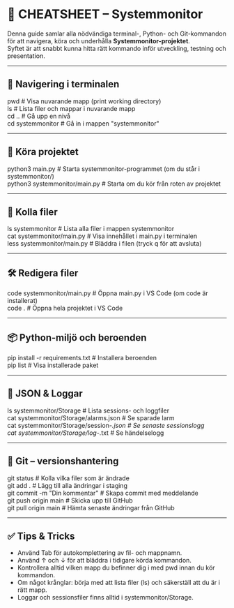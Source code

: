 # 📝 CHEATSHEET – Systemmonitor

Denna guide samlar alla nödvändiga terminal-, Python- och Git-kommandon för att navigera, köra och underhålla **Systemmonitor-projektet**.  
Syftet är att snabbt kunna hitta rätt kommando inför utveckling, testning och presentation.

---

## 📂 Navigering i terminalen

pwd               # Visa nuvarande mapp (print working directory)  
ls                # Lista filer och mappar i nuvarande mapp  
cd ..             # Gå upp en nivå  
cd systemmonitor  # Gå in i mappen "systemmonitor"  

---

## 🚀 Köra projektet

python3 main.py              # Starta systemmonitor-programmet (om du står i systemmonitor/)  
python3 systemmonitor/main.py # Starta om du kör från roten av projektet  

---

## 📑 Kolla filer

ls systemmonitor            # Lista alla filer i mappen systemmonitor  
cat systemmonitor/main.py   # Visa innehållet i main.py i terminalen  
less systemmonitor/main.py  # Bläddra i filen (tryck q för att avsluta)  

---

## 🛠️ Redigera filer

code systemmonitor/main.py  # Öppna main.py i VS Code (om code är installerat)  
code .                      # Öppna hela projektet i VS Code  

---

## 📦 Python-miljö och beroenden

pip install -r requirements.txt   # Installera beroenden  
pip list                          # Visa installerade paket  

---

## 📜 JSON & Loggar

ls systemmonitor/Storage                  # Lista sessions- och loggfiler  
cat systemmonitor/Storage/alarms.json     # Se sparade larm  
cat systemmonitor/Storage/session-*.json  # Se senaste sessionslogg  
cat systemmonitor/Storage/log-*.txt       # Se händelselogg  

---

## 🔄 Git – versionshantering

git status                   # Kolla vilka filer som är ändrade  
git add .                    # Lägg till alla ändringar i staging  
git commit -m "Din kommentar" # Skapa commit med meddelande  
git push origin main          # Skicka upp till GitHub  
git pull origin main          # Hämta senaste ändringar från GitHub  

---

## ✅ Tips & Tricks

- Använd Tab för autokomplettering av fil- och mappnamn.  
- Använd ↑ och ↓ för att bläddra i tidigare körda kommandon.  
- Kontrollera alltid vilken mapp du befinner dig i med pwd innan du kör kommandon.  
- Om något krånglar: börja med att lista filer (ls) och säkerställ att du är i rätt mapp.  
- Loggar och sessionsfiler finns alltid i systemmonitor/Storage.  